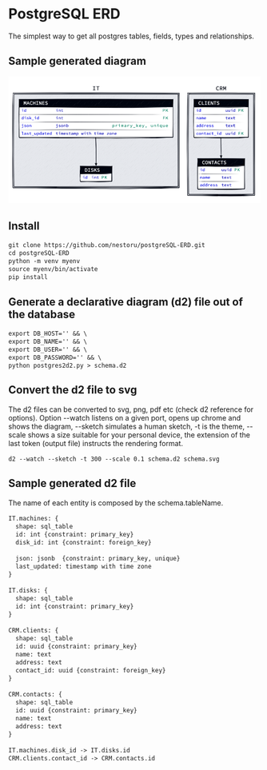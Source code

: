 # PostgreSQL ERD
The simplest way to get all postgres tables, fields, types and relationships.

## Sample generated diagram
![Screenshot](sample.png)

## Install
```
git clone https://github.com/nestoru/postgreSQL-ERD.git
cd postgreSQL-ERD
python -m venv myenv
source myenv/bin/activate
pip install
```

## Generate a declarative diagram (d2) file out of the database
```
export DB_HOST='' && \
export DB_NAME='' && \
export DB_USER='' && \
export DB_PASSWORD='' && \
python postgres2d2.py > schema.d2
```

## Convert the d2 file to svg
The d2 files can be converted to svg, png, pdf etc (check d2 reference for options).
Option --watch listens on a given port, opens up chrome and shows the diagram, --sketch simulates a human sketch, -t is the theme, --scale shows a size suitable for your personal device, the extension of the last token (output file) instructs the rendering format.
```
d2 --watch --sketch -t 300 --scale 0.1 schema.d2 schema.svg
```

## Sample generated d2 file
The name of each entity is composed by the schema.tableName.
```
IT.machines: {
  shape: sql_table
  id: int {constraint: primary_key}
  disk_id: int {constraint: foreign_key}

  json: jsonb  {constraint: primary_key, unique}
  last_updated: timestamp with time zone
}

IT.disks: {
  shape: sql_table
  id: int {constraint: primary_key}
}

CRM.clients: {
  shape: sql_table
  id: uuid {constraint: primary_key}
  name: text
  address: text
  contact_id: uuid {constraint: foreign_key}
}

CRM.contacts: {
  shape: sql_table
  id: uuid {constraint: primary_key}
  name: text
  address: text
}

IT.machines.disk_id -> IT.disks.id
CRM.clients.contact_id -> CRM.contacts.id
```

